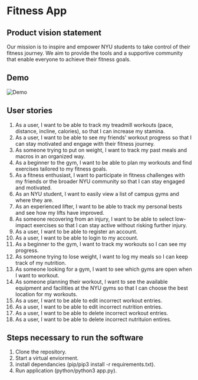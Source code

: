 # Fitness App

## Product vision statement
Our mission is to inspire and empower NYU students to take control of their fitness journey. We aim to provide the tools and a supportive community that enable everyone to achieve their fitness goals.

## Demo
![Demo](images/gif.gif)





## User stories
1. As a user, I want to be able to track my treadmill workouts (pace, distance, incline, calories), so that I can increase my stamina.  
2. As a user, I want to be able to see my friends' workout progress so that I can stay motivated and engage with their fitness journey.  
3. As someone trying to put on weight, I want to track my past meals and macros in an organized way.
4. As a beginner to the gym, I want to be able to plan my workouts and find exercises tailored to my fitness goals.
5. As a fitness enthusiast, I want to participate in fitness challenges with my friends or the broader NYU community so that I can stay engaged and motivated.
6. As an NYU student, I want to easily view a list of campus gyms and where they are.
7. As an experienced lifter, I want to be able to track my personal bests and see how my lifts have improved.
8. As someone recovering from an injury, I want to be able to select low-impact exercises so that I can stay active without risking further injury.
9. As a user, I want to be able to register an account.
10. As a user, I want to be able to login to my account.
11. As a beginner to the gym, I want to track my workouts so I can see my progress.
12. As someone trying to lose weight, I want to log my meals so I can keep track of my nutrition.
13. As someone looking for a gym, I want to see which gyms are open when I want to workout.
14. As someone planning their workout, I want to see the available equipment and facilities at the NYU gyms so that I can choose the best location for my workouts.
15. As a user, I want to be able to edit incorrect workout entries.
16. As a user, I want to be able to edit incorrect nutrition entries.
17. As a user, I want to be able to delete incorrect workout entries.
18. As a user, I want to be able to delete incorrect nutrituion entires.

## Steps necessary to run the software

1. Clone the repository.  
2. Start a virtual enviorment.  
3. install dependancies (pip/pip3 install -r requirements.txt).   
4. Run application (python/python3 app.py).  
